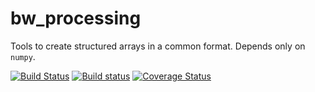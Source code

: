 # bw_processing

Tools to create structured arrays in a common format. Depends only on `numpy`.

[![Build Status](https://travis-ci.org/brightway-lca/bw_processing.svg?branch=master)](https://travis-ci.org/brightway-lca/bw_processing) [![Build status](https://ci.appveyor.com/api/projects/status/ser0dd1au5jt409p?svg=true)](https://ci.appveyor.com/project/cmutel/bw-processing) [![Coverage Status](https://coveralls.io/repos/github/brightway-lca/bw_processing/badge.svg?branch=master)](https://coveralls.io/github/brightway-lca/bw_processing?branch=master)
